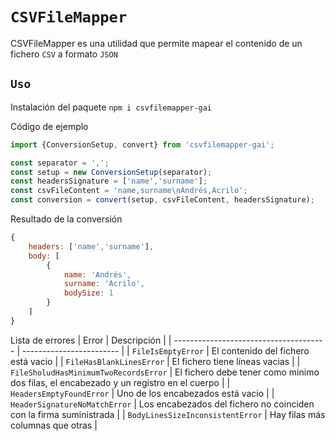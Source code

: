 # `CSVFileMapper`

CSVFileMapper es una utilidad que permite mapear el contenido de un fichero `CSV` a formato `JSON`

## `Uso`

Instalación del paquete
`npm i csvfilemapper-gai`

Código de ejemplo
```js
import {ConversionSetup, convert} from 'csvfilemapper-gai';

const separator = ',';
const setup = new ConversionSetup(separator);
const headersSignature = ['name','surname'];
const csvFileContent = 'name,surname\nAndrés,Acrilo';
const conversion = convert(setup, csvFileContent, headersSignature);
```
Resultado de la conversión
```js
{
    headers: ['name','surname'],
    body: [
        {
            name: 'Andrés',
            surname: 'Acrilo',
            bodySize: 1
        }
    ]
}
```
Lista de errores
| Error                                  | Descripción              |
| -------------------------------------- | ------------------------ |
| `FileIsEmptyError`                     | El contenido del fichero está vacio |
| `FileHasBlankLinesError`               | El fichero tiene líneas vacias |
| `FileSholudHasMinimumTwoRecordsError`  | El fichero debe tener como minimo dos filas, el encabezado y un registro en el cuerpo |
| `HeadersEmptyFoundError`               | Uno de los encabezados está vacio |
| `HeaderSignatureNoMatchError`          | Los encabezados del fichero no coinciden con la firma suministrada |
| `BodyLinesSizeInconsistentError`       | Hay filas más columnas que otras |